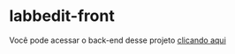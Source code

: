 # labbedit-front

Você pode acessar o back-end desse projeto [clicando aqui](https://github.com/CaioCmara/labbedit-backend)
